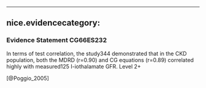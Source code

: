 
---
nice.evidencecategory: 
---

### Evidence Statement CG66ES232
In terms of test correlation, the study344 demonstrated that in the CKD population, both the
MDRD (r=0.90) and CG equations (r=0.89) correlated highly with measured125 I-iothalamate
GFR. Level 2+

[@Poggio_2005]

